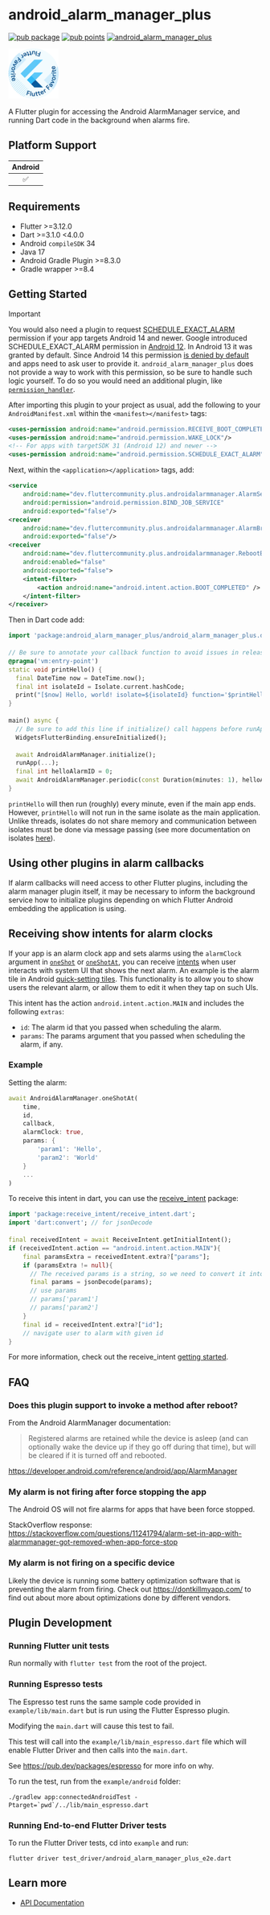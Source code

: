 # android_alarm_manager_plus

[![pub package](https://img.shields.io/pub/v/android_alarm_manager_plus.svg)](https://pub.dev/packages/android_alarm_manager_plus)
[![pub points](https://img.shields.io/pub/points/android_alarm_manager_plus?color=2E8B57&label=pub%20points)](https://pub.dev/packages/android_alarm_manager_plus/score)
[![android_alarm_manager_plus](https://github.com/fluttercommunity/plus_plugins/actions/workflows/android_alarm_manager_plus.yaml/badge.svg)](https://github.com/fluttercommunity/plus_plugins/actions/workflows/android_alarm_manager_plus.yaml)

[<img src="../../assets/flutter-favorite-badge.png" width="100" />](https://flutter.dev/docs/development/packages-and-plugins/favorites)

A Flutter plugin for accessing the Android AlarmManager service, and running
Dart code in the background when alarms fire.

## Platform Support

| Android |
|:-------:|
|    ✅    |

## Requirements

- Flutter >=3.12.0
- Dart >=3.1.0 <4.0.0
- Android `compileSDK` 34
- Java 17
- Android Gradle Plugin >=8.3.0
- Gradle wrapper >=8.4

## Getting Started

> [!IMPORTANT]
> You would also need a plugin to
> request [SCHEDULE_EXACT_ALARM](https://developer.android.com/reference/android/Manifest.permission#SCHEDULE_EXACT_ALARM)
> permission if your app targets Android 14 and newer.
> Google introduced SCHEDULE_EXACT_ALARM permission
> in [Android 12](https://developer.android.com/about/versions/12/behavior-changes-12#exact-alarm-permission).
> In Android 13 it was granted by default.
> Since Android 14 this
> permission [is denied by default](https://developer.android.com/about/versions/14/changes/schedule-exact-alarms)
> and apps need to ask user to provide it.
> `android_alarm_manager_plus` does not provide a way to work with this permission, so be sure to
> handle such logic yourself.
> To do so you would need an additional plugin, like [
`permission_handler`](https://pub.dev/packages/permission_handler).

After importing this plugin to your project as usual, add the following to your
`AndroidManifest.xml` within the `<manifest></manifest>` tags:

```xml
<uses-permission android:name="android.permission.RECEIVE_BOOT_COMPLETED"/>
<uses-permission android:name="android.permission.WAKE_LOCK"/>
<!-- For apps with targetSDK 31 (Android 12) and newer -->
<uses-permission android:name="android.permission.SCHEDULE_EXACT_ALARM"/>
```

Next, within the `<application></application>` tags, add:

```xml
<service
    android:name="dev.fluttercommunity.plus.androidalarmmanager.AlarmService"
    android:permission="android.permission.BIND_JOB_SERVICE"
    android:exported="false"/>
<receiver
    android:name="dev.fluttercommunity.plus.androidalarmmanager.AlarmBroadcastReceiver"
    android:exported="false"/>
<receiver
    android:name="dev.fluttercommunity.plus.androidalarmmanager.RebootBroadcastReceiver"
    android:enabled="false"
    android:exported="false">
    <intent-filter>
        <action android:name="android.intent.action.BOOT_COMPLETED" />
    </intent-filter>
</receiver>

```

Then in Dart code add:

```dart
import 'package:android_alarm_manager_plus/android_alarm_manager_plus.dart';

// Be sure to annotate your callback function to avoid issues in release mode on Flutter >= 3.3.0
@pragma('vm:entry-point')
static void printHello() {
  final DateTime now = DateTime.now();
  final int isolateId = Isolate.current.hashCode;
  print("[$now] Hello, world! isolate=${isolateId} function='$printHello'");
}

main() async {
  // Be sure to add this line if initialize() call happens before runApp()
  WidgetsFlutterBinding.ensureInitialized();

  await AndroidAlarmManager.initialize();
  runApp(...);
  final int helloAlarmID = 0;
  await AndroidAlarmManager.periodic(const Duration(minutes: 1), helloAlarmID, printHello);
}
```

`printHello` will then run (roughly) every minute, even if the main app ends. However, `printHello`
will not run in the same isolate as the main application. Unlike threads, isolates do not share
memory and communication between isolates must be done via message passing (see more documentation
on
isolates [here](https://api.dart.dev/stable/2.0.0/dart-isolate/dart-isolate-library.html)).

## Using other plugins in alarm callbacks

If alarm callbacks will need access to other Flutter plugins, including the
alarm manager plugin itself, it may be necessary to inform the background service how
to initialize plugins depending on which Flutter Android embedding the application is
using.

## Receiving show intents for alarm clocks

If your app is an alarm clock app and sets alarms using the `alarmClock` argument in [
`oneShot`](https://pub.dev/documentation/android_alarm_manager_plus/latest/android_alarm_manager_plus/AndroidAlarmManager/oneShot.html)
or [
`oneShotAt`](https://pub.dev/documentation/android_alarm_manager_plus/latest/android_alarm_manager_plus/AndroidAlarmManager/oneShotAt.html),
you can receive [intents](https://developer.android.com/reference/android/content/Intent) when user
interacts with system UI that shows the next alarm. An example is the alarm tile in
Android [quick-setting tiles](https://developer.android.com/develop/ui/views/quicksettings-tiles).
This functionality is to allow you to show users the relevant alarm, or allow them to edit it when
they tap on such UIs.

This intent has the action `android.intent.action.MAIN` and includes the following `extras`:

- `id`: The alarm id that you passed when scheduling the alarm.
- `params`: The params argument that you passed when scheduling the alarm, if any.

### Example

Setting the alarm:

```dart
await AndroidAlarmManager.oneShotAt(
    time,
    id,
    callback,
    alarmClock: true,
    params: {
        'param1': 'Hello',
        'param2': 'World'
    }
    ...
)
```

To receive this intent in dart, you can use
the [receive_intent](https://pub.dev/packages/receive_intent) package:

```dart
import 'package:receive_intent/receive_intent.dart';
import 'dart:convert'; // for jsonDecode

final receivedIntent = await ReceiveIntent.getInitialIntent();
if (receivedIntent.action == "android.intent.action.MAIN"){
    final paramsExtra = receivedIntent.extra?["params"];
    if (paramsExtra != null){
      // The received params is a string, so we need to convert it into a json map
      final params = jsonDecode(params);
      // use params
      // params['param1']
      // params['param2']
    }
    final id = receivedIntent.extra?["id"];
    // navigate user to alarm with given id
}
```

For more information, check out the
receive_intent [getting started](https://pub.dev/packages/receive_intent#getting-started).

## FAQ

### Does this plugin support to invoke a method after reboot?

From the Android AlarmManager documentation:

> Registered alarms are retained while the device is asleep (and can optionally wake the device up
> if they go off
> during that time), but will be cleared if it is turned off and rebooted.

https://developer.android.com/reference/android/app/AlarmManager

### My alarm is not firing after force stopping the app

The Android OS will not fire alarms for apps that have been force stopped.

StackOverflow
response: https://stackoverflow.com/questions/11241794/alarm-set-in-app-with-alarmmanager-got-removed-when-app-force-stop

### My alarm is not firing on a specific device

Likely the device is running some battery optimization software that is preventing the alarm from
firing.
Check out https://dontkillmyapp.com/ to find out about more about optimizations done by different
vendors.

## Plugin Development

### Running Flutter unit tests

Run normally with `flutter test` from the root of the project.

### Running Espresso tests

The Espresso test runs the same sample code provided in `example/lib/main.dart`
but is run using the Flutter Espresso plugin.

Modifying the `main.dart` will cause this test to fail.

This test will call into the `example/lib/main_espresso.dart` file which
will enable Flutter Driver and then calls into the `main.dart`.

See https://pub.dev/packages/espresso for more info on why.

To run the test, run from the `example/android` folder:

```
./gradlew app:connectedAndroidTest -Ptarget=`pwd`/../lib/main_espresso.dart
```

### Running End-to-end Flutter Driver tests

To run the Flutter Driver tests, cd into `example` and run:

```
flutter driver test_driver/android_alarm_manager_plus_e2e.dart
```

## Learn more

- [API Documentation](https://pub.dev/documentation/android_alarm_manager_plus/latest/android_alarm_manager_plus/android_alarm_manager_plus-library.html)
